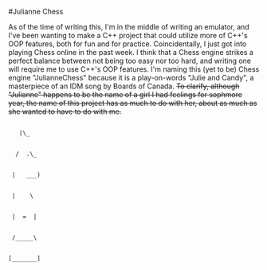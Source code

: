 #Julianne Chess


As of the time of writing this, I'm in the middle of writing an emulator, and I've been wanting to make a C++ project that could utilize more of C++'s OOP features, both for fun and for practice. Coincidentally, I just got into playing Chess online in the past week. I think that a Chess engine strikes a perfect balance between not being too easy nor too hard, and writing one will require me to use C++'s OOP features. I'm naming this (yet to be) Chess engine "JulianneChess" because it is a play-on-words "Julie and Candy", a masterpiece of an IDM song by Boards of Canada. ~~To clarify, although "Julianne" happens to be the name of a girl I had feelings for sophmore year, the name of this project has as much to do with her, about as much as she wanted to have to do with me.~~

<code>
&nbsp;&nbsp;&nbsp;|\_
&nbsp;&nbsp;&nbsp;<br>
&nbsp;&nbsp;/&nbsp;&nbsp;.\_&nbsp;
&nbsp;&nbsp;<br>
&nbsp;|&nbsp;&nbsp;&nbsp;___)
&nbsp;<br>
&nbsp;|&nbsp;&nbsp;&nbsp;&nbsp;\
&nbsp;<br>
&nbsp;|&nbsp;&nbsp;=&nbsp;&nbsp;|
&nbsp;<br>
&nbsp;/_____\
&nbsp;<br>
[_______]
</code>